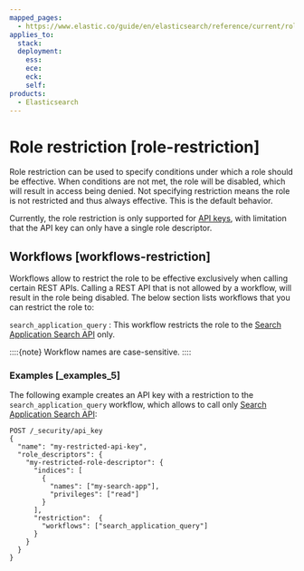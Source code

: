 ```yaml
---
mapped_pages:
  - https://www.elastic.co/guide/en/elasticsearch/reference/current/role-restriction.html
applies_to:
  stack:
  deployment:
    ess:
    ece:
    eck:
    self:
products:
  - Elasticsearch
---
```


# Role restriction [role-restriction]

Role restriction can be used to specify conditions under which a role should be effective. When conditions are not met, the role will be disabled, which will result in access being denied. Not specifying restriction means the role is not restricted and thus always effective. This is the default behavior.

Currently, the role restriction is only supported for [API keys](https://www.elastic.co/docs/api/doc/elasticsearch/operation/operation-security-create-api-key), with limitation that the API key can only have a single role descriptor.


## Workflows [workflows-restriction]

Workflows allow to restrict the role to be effective exclusively when calling certain REST APIs. Calling a REST API that is not allowed by a workflow, will result in the role being disabled. The below section lists workflows that you can restrict the role to:

`search_application_query`
:   This workflow restricts the role to the [Search Application Search API](https://www.elastic.co/docs/api/doc/elasticsearch/operation/operation-search-application-search) only.

::::{note}
Workflow names are case-sensitive.
::::



### Examples [_examples_5]

The following example creates an API key with a restriction to the `search_application_query` workflow, which allows to call only [Search Application Search API](https://www.elastic.co/docs/api/doc/elasticsearch/operation/operation-search-application-search):

```console
POST /_security/api_key
{
  "name": "my-restricted-api-key",
  "role_descriptors": {
    "my-restricted-role-descriptor": {
      "indices": [
        {
          "names": ["my-search-app"],
          "privileges": ["read"]
        }
      ],
      "restriction":  {
        "workflows": ["search_application_query"]
      }
    }
  }
}
```


